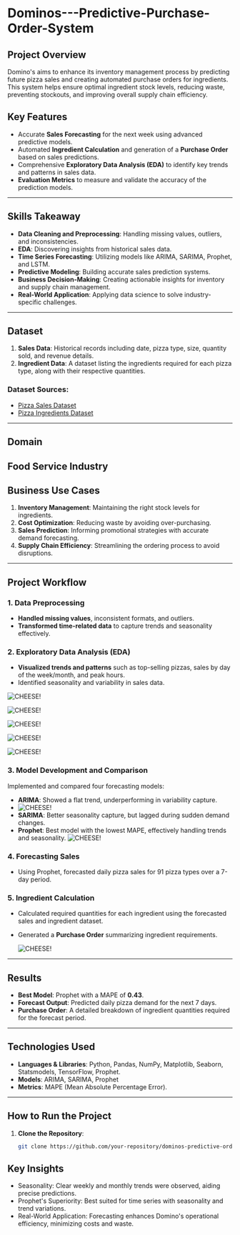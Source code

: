 # Dominos---Predictive-Purchase-Order-System

## Project Overview
Domino's aims to enhance its inventory management process by predicting future pizza sales and creating automated purchase orders for ingredients. This system helps ensure optimal ingredient stock levels, reducing waste, preventing stockouts, and improving overall supply chain efficiency.  

## Key Features
- Accurate **Sales Forecasting** for the next week using advanced predictive models.
- Automated **Ingredient Calculation** and generation of a **Purchase Order** based on sales predictions.
- Comprehensive **Exploratory Data Analysis (EDA)** to identify key trends and patterns in sales data.
- **Evaluation Metrics** to measure and validate the accuracy of the prediction models.

---

## Skills Takeaway
- **Data Cleaning and Preprocessing**: Handling missing values, outliers, and inconsistencies.
- **EDA**: Discovering insights from historical sales data.
- **Time Series Forecasting**: Utilizing models like ARIMA, SARIMA, Prophet, and LSTM.
- **Predictive Modeling**: Building accurate sales prediction systems.
- **Business Decision-Making**: Creating actionable insights for inventory and supply chain management.
- **Real-World Application**: Applying data science to solve industry-specific challenges.

---

## Dataset
1. **Sales Data**: Historical records including date, pizza type, size, quantity sold, and revenue details.
2. **Ingredient Data**: A dataset listing the ingredients required for each pizza type, along with their respective quantities.

### Dataset Sources:
- [Pizza Sales Dataset](https://github.com/Sai2216/Dominos---Predictive-Purchase-Order-System/blob/main/Pizza_Sale%20-%20pizza_sales.csv)
- [Pizza Ingredients Dataset](https://github.com/Sai2216/Dominos---Predictive-Purchase-Order-System/blob/main/Pizza_ingredients%20-%20Pizza_ingredients.csv)

---
## Domain
**Food Service Industry**
--
## Business Use Cases
1. **Inventory Management**: Maintaining the right stock levels for ingredients.
2. **Cost Optimization**: Reducing waste by avoiding over-purchasing.
3. **Sales Prediction**: Informing promotional strategies with accurate demand forecasting.
4. **Supply Chain Efficiency**: Streamlining the ordering process to avoid disruptions.

---

## Project Workflow

### 1. Data Preprocessing
- **Handled missing values**, inconsistent formats, and outliers.
- **Transformed time-related data** to capture trends and seasonality effectively.

### 2. Exploratory Data Analysis (EDA)
- **Visualized trends and patterns** such as top-selling pizzas, sales by day of the week/month, and peak hours.
- Identified seasonality and variability in sales data.
 
![CHEESE!](https://github.com/Sai2216/Dominos---Predictive-Purchase-Order-System/blob/main/Images/Sales_Trends.png)


![CHEESE!](https://github.com/Sai2216/Dominos---Predictive-Purchase-Order-System/blob/main/Images/Monthly_trend.png)

 
![CHEESE!](https://github.com/Sai2216/Dominos---Predictive-Purchase-Order-System/blob/main/Images/weekly_trend.png)

![CHEESE!](https://github.com/Sai2216/Dominos---Predictive-Purchase-Order-System/blob/main/Images/peak_hours.png)

![CHEESE!](https://github.com/Sai2216/Dominos---Predictive-Purchase-Order-System/blob/main/Images/top_selling.png)

### 3. Model Development and Comparison
Implemented and compared four forecasting models:
- **ARIMA**: Showed a flat trend, underperforming in variability capture.
-   ![CHEESE!](https://github.com/Sai2216/Dominos---Predictive-Purchase-Order-System/blob/main/Images/ACP_PACF.png)
- **SARIMA**: Better seasonality capture, but lagged during sudden demand changes.
- **Prophet**: Best model with the lowest MAPE, effectively handling trends and seasonality.
  ![CHEESE!](https://github.com/Sai2216/Dominos---Predictive-Purchase-Order-System/blob/main/Images/prophet.png)

### 4. Forecasting Sales
- Using Prophet, forecasted daily pizza sales for 91 pizza types over a 7-day period.

### 5. Ingredient Calculation
- Calculated required quantities for each ingredient using the forecasted sales and ingredient dataset.
- Generated a **Purchase Order** summarizing ingredient requirements.
  
  ![CHEESE!](https://github.com/Sai2216/Dominos---Predictive-Purchase-Order-System/blob/main/Images/purchase_order.png)
---

## Results
- **Best Model**: Prophet with a MAPE of **0.43**.
- **Forecast Output**: Predicted daily pizza demand for the next 7 days.
- **Purchase Order**: A detailed breakdown of ingredient quantities required for the forecast period.

---

## Technologies Used
- **Languages & Libraries**: Python, Pandas, NumPy, Matplotlib, Seaborn, Statsmodels, TensorFlow, Prophet.
- **Models**: ARIMA, SARIMA, Prophet
- **Metrics**: MAPE (Mean Absolute Percentage Error).

---

## How to Run the Project

1. **Clone the Repository**:
   ```bash
   git clone https://github.com/your-repository/dominos-predictive-order-system.git


## Key Insights
- Seasonality: Clear weekly and monthly trends were observed, aiding precise predictions.
- Prophet's Superiority: Best suited for time series with seasonality and trend variations.
- Real-World Application: Forecasting enhances Domino's operational efficiency, minimizing costs and waste.

